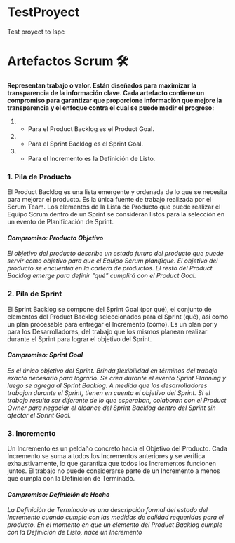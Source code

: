 # TestProyect
Test proyect to Ispc

# Artefactos Scrum :hammer_and_wrench:
**Representan trabajo o valor. Están diseñados para maximizar la transparencia de la información clave.
Cada artefacto contiene un compromiso para garantizar que proporcione información que mejore la transparencia y el enfoque contra el cual se puede medir el progreso:**
  1. - Para el Product Backlog es el Product Goal.
  2. - Para el Sprint Backlog es el Sprint Goal.
  3. - Para el Incremento es la Definición de Listo.

### 1. Pila de Producto
El Product Backlog es una lista emergente y ordenada de lo que se necesita para mejorar el producto. Es la única fuente de trabajo realizada por el Scrum Team. Los elementos de la Lista de Producto que puede realizar el Equipo Scrum dentro de un Sprint se consideran listos para la selección en un evento de Planificación de Sprint.
#### _Compromiso: Producto Objetivo_
_El objetivo del producto describe un estado futuro del producto que puede servir como objetivo para que el Equipo Scrum planifique. El objetivo del producto se encuentra en la cartera de productos. El resto del Product Backlog emerge para definir "qué" cumplirá con el Product Goal._

### 2. Pila de Sprint
El Sprint Backlog se compone del Sprint Goal (por qué), el conjunto de elementos del Product Backlog seleccionados para el Sprint (qué), así como un plan procesable para entregar el Incremento (cómo). Es un plan por y para los Desarrolladores, del trabajo que los mismos planean realizar durante el Sprint para lograr el objetivo del Sprint. 
#### _Compromiso: Sprint Goal_
_Es el único objetivo del Sprint. Brinda flexibilidad en términos del trabajo exacto necesario para lograrlo. Se crea durante el evento Sprint Planning y luego se agrega al Sprint Backlog. A medida que los desarrolladores trabajan durante el Sprint, tienen en cuenta el objetivo del Sprint. Si el trabajo resulta ser diferente de lo que esperaban, colaboran con el Product Owner para negociar el alcance del Sprint Backlog dentro del Sprint sin afectar el Sprint Goal._

### 3. Incremento
Un Incremento es un peldaño concreto hacia el Objetivo del Producto. Cada Incremento se suma a todos los Incrementos anteriores y se verifica exhaustivamente, lo que garantiza que todos los Incrementos funcionen juntos. El trabajo no puede considerarse parte de un Incremento a menos que cumpla con la Definición de Terminado.
#### _Compromiso: Definición de Hecho_
_La Definición de Terminado es una descripción formal del estado del Incremento cuando cumple con las medidas de calidad requeridas para el producto. En el momento en que un elemento del Product Backlog cumple con la Definición de Listo, nace un Incremento_






